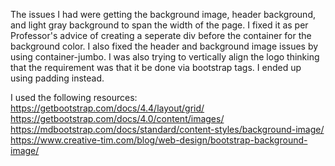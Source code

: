 The issues I had were getting the background image, header background, and light gray background to span the width of the page.
I fixed it as per Professor's advice of creating a seperate div before the container for the background color. I also 
fixed the header and background image issues by using container-jumbo. I was also trying to vertically align the logo thinking that 
the requirement was that it be done via bootstrap tags. I ended up using padding instead.

I used the following resources:
https://getbootstrap.com/docs/4.4/layout/grid/
https://getbootstrap.com/docs/4.0/content/images/
https://mdbootstrap.com/docs/standard/content-styles/background-image/
https://www.creative-tim.com/blog/web-design/bootstrap-background-image/